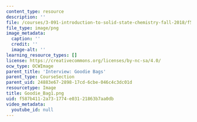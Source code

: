 ```yaml
---
content_type: resource
description: ''
file: /courses/3-091-introduction-to-solid-state-chemistry-fall-2018/f587b4112a731774e03121863b7aa0db_Goodie_Bag1.png
file_type: image/png
image_metadata:
  caption: ''
  credit: ''
  image-alt: ''
learning_resource_types: []
license: https://creativecommons.org/licenses/by-nc-sa/4.0/
ocw_type: OCWImage
parent_title: 'Interview: Goodie Bags'
parent_type: CourseSection
parent_uid: 24883e67-2898-17cd-6cbe-046c4c3dc01d
resourcetype: Image
title: Goodie_Bag1.png
uid: f587b411-2a73-1774-e031-21863b7aa0db
video_metadata:
  youtube_id: null
---
```

